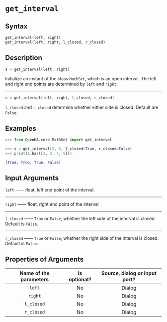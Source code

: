# `get_interval`

## Syntax

```python
get_interval(left, right)
get_interval(left, right, l_closed, r_closed)
```

## Description

```python
s = get_interval(left, right)
```

Initialize an instant of the class `MathSet`, which is an open interval.
The left and right end points are determined by `left` and `right`.

---

```python
s = get_interval(left, right, l_closed, r_closed)
```

`l_closed` and `r_closed` determine whether either side is closed. Default are `False`.

## Examples

```python
>>> from OpenHA.core.MathSet import get_interval

>>> s = get_interval(2, 5, l_closed=True, r_closed=False)
>>> print(s.has([2, 3, 4, 5]))

[True, True, True, False]
```

## Input Arguments

`left` —— float, left end point of the interval.

---

`right` —— float, right end point of the interval

---

`l_closed` —— `True` or `False`, whether the left side of the interval is closed. Default is `False`.

---

`r_closed` —— `True` or `False`, whether the right side of the interval is closed. Default is `False`.

## Properties of Arguments

| Name of the parameters | Is optional? | Source, dialog or input port? |
| :--------------------: | :----------: | :---------------------------: |
|         `left`         |      No      |            Dialog             |
|        `right`         |      No      |            Dialog             |
|       `l_closed`       |      No      |            Dialog             |
|       `r_closed`       |      No      |            Dialog             |
